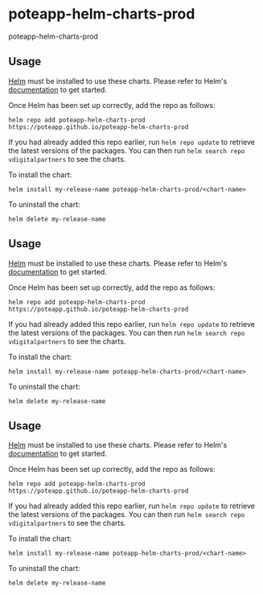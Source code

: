 # poteapp-helm-charts-prod
poteapp-helm-charts-prod
## Usage

[Helm](https://helm.sh) must be installed to use these charts.  Please refer to
Helm's [documentation](https://helm.sh/docs) to get started.

Once Helm has been set up correctly, add the repo as follows:

  `helm repo add poteapp-helm-charts-prod https://poteapp.github.io/poteapp-helm-charts-prod`

If you had already added this repo earlier, run `helm repo update` to retrieve
the latest versions of the packages.  You can then run `helm search repo
vdigitalpartners` to see the charts.

To install the <chart-name> chart:

    helm install my-release-name poteapp-helm-charts-prod/<chart-name>

To uninstall the chart:

    helm delete my-release-name

## Usage

[Helm](https://helm.sh) must be installed to use these charts.  Please refer to
Helm's [documentation](https://helm.sh/docs) to get started.

Once Helm has been set up correctly, add the repo as follows:

  `helm repo add poteapp-helm-charts-prod https://poteapp.github.io/poteapp-helm-charts-prod`

If you had already added this repo earlier, run `helm repo update` to retrieve
the latest versions of the packages.  You can then run `helm search repo
vdigitalpartners` to see the charts.

To install the <chart-name> chart:

    helm install my-release-name poteapp-helm-charts-prod/<chart-name>

To uninstall the chart:

    helm delete my-release-name

## Usage

[Helm](https://helm.sh) must be installed to use these charts.  Please refer to
Helm's [documentation](https://helm.sh/docs) to get started.

Once Helm has been set up correctly, add the repo as follows:

  `helm repo add poteapp-helm-charts-prod https://poteapp.github.io/poteapp-helm-charts-prod`

If you had already added this repo earlier, run `helm repo update` to retrieve
the latest versions of the packages.  You can then run `helm search repo
vdigitalpartners` to see the charts.

To install the <chart-name> chart:

    helm install my-release-name poteapp-helm-charts-prod/<chart-name>

To uninstall the chart:

    helm delete my-release-name

